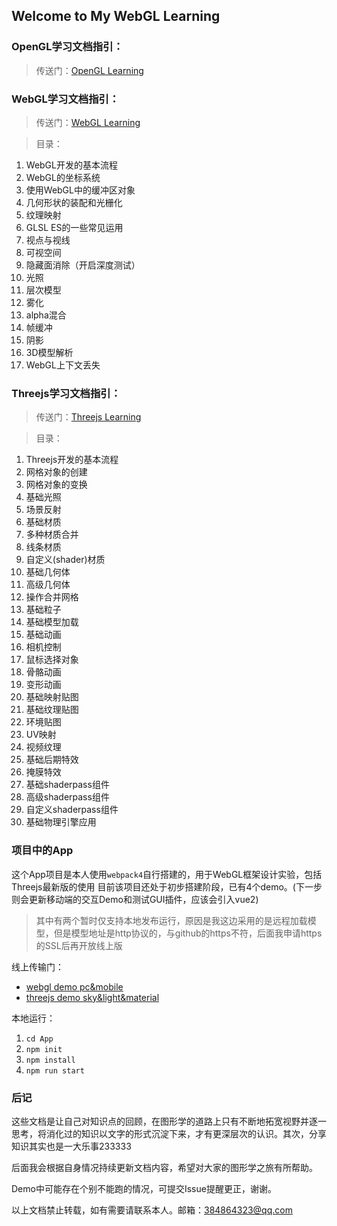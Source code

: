 ## Welcome to My WebGL Learning

### OpenGL学习文档指引：
> 传送门：[OpenGL Learning](https://github.com/zDawnING/MyLearnOpenGL)

### WebGL学习文档指引：
> 传送门：[WebGL Learning](/MyLearnWebGL/WebGLDemo)

> 目录：
1. WebGL开发的基本流程
2. WebGL的坐标系统
3. 使用WebGL中的缓冲区对象
4. 几何形状的装配和光栅化
5. 纹理映射
6. GLSL ES的一些常见运用
7. 视点与视线
8. 可视空间
9. 隐藏面消除（开启深度测试）
10. 光照
11. 层次模型
12. 雾化
13. alpha混合
14. 帧缓冲
15. 阴影
16. 3D模型解析
17. WebGL上下文丢失

### Threejs学习文档指引：
> 传送门：[Threejs Learning](/MyLearnWebGL/ThreejsDemo)

> 目录：
1. Threejs开发的基本流程
2. 网格对象的创建
3. 网格对象的变换
4. 基础光照
5. 场景反射
6. 基础材质
7. 多种材质合并
8. 线条材质
9. 自定义(shader)材质
10. 基础几何体
11. 高级几何体
12. 操作合并网格
13. 基础粒子
14. 基础模型加载
15. 基础动画
16. 相机控制
17. 鼠标选择对象
18. 骨骼动画
19. 变形动画
20. 基础映射贴图
21. 基础纹理贴图
22. 环境贴图
23. UV映射
24. 视频纹理
25. 基础后期特效
26. 掩膜特效
27. 基础shaderpass组件
28. 高级shaderpass组件
29. 自定义shaderpass组件
30. 基础物理引擎应用

### 项目中的App 
这个App项目是本人使用`webpack4`自行搭建的，用于WebGL框架设计实验，包括Threejs最新版的使用
目前该项目还处于初步搭建阶段，已有4个demo。(下一步则会更新移动端的交互Demo和测试GUI插件，应该会引入vue2)
> 其中有两个暂时仅支持本地发布运行，原因是我这边采用的是远程加载模型，但是模型地址是http协议的，与github的https不符，后面我申请https的SSL后再开放线上版

线上传输门：
* [webgl demo pc&mobile](https://zdawning.github.io/MyLearnWebGL/App/dist/fpviewer_index.html)
* [threejs demo sky&light&material](https://zdawning.github.io/MyLearnWebGL/App/dist/lm_scene_index.html)

本地运行：
1. `cd App`
2. `npm init`
3. `npm install`
4. `npm run start`

### 后记

这些文档是让自己对知识点的回顾，在图形学的道路上只有不断地拓宽视野并逐一思考，将消化过的知识以文字的形式沉淀下来，才有更深层次的认识。其次，分享知识其实也是一大乐事233333

后面我会根据自身情况持续更新文档内容，希望对大家的图形学之旅有所帮助。

Demo中可能存在个别不能跑的情况，可提交Issue提醒更正，谢谢。

以上文档禁止转载，如有需要请联系本人。邮箱：384864323@qq.com

